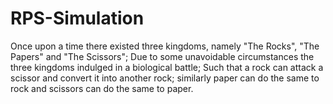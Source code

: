 # RPS-Simulation
Once upon a time there existed three kingdoms, namely "The Rocks", "The Papers" and "The Scissors"; Due to some unavoidable circumstances the three kingdoms indulged in a biological battle; Such that a rock can attack a scissor and convert it into another rock; similarly paper can do the same to rock and scissors can do the same to paper. 
